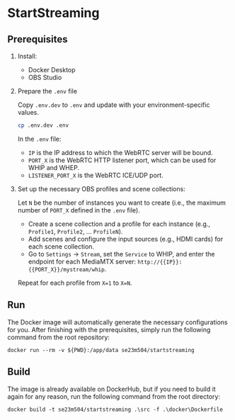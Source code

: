 # StartStreaming

## Prerequisites

1. Install:

    - Docker Desktop
    - OBS Studio

2. Prepare the `.env` file

    Copy `.env.dev` to `.env` and update with your environment-specific values.

    ```bash
    cp .env.dev .env
    ```

    In the `.env` file:

    - `IP` is the IP address to which the WebRTC server will be bound.
    - `PORT_X` is the WebRTC HTTP listener port, which can be used for WHIP and WHEP.
    - `LISTENER_PORT_X` is the WebRTC ICE/UDP port.

3. Set up the necessary OBS profiles and scene collections:

    Let `N` be the number of instances you want to create (i.e., the maximum number of `PORT_X` defined in the `.env` file).

    - Create a scene collection and a profile for each instance (e.g., `Profile1`, `Profile2`, ... `ProfileN`).
    - Add scenes and configure the input sources (e.g., HDMI cards) for each scene collection.
    - Go to `Settings` -> `Stream`, set the `Service` to WHIP, and enter the endpoint for each MediaMTX server: `http://{{IP}}:{{PORT_X}}/mystream/whip`.

    Repeat for each profile from `X=1` to `X=N`.

## Run

The Docker image will automatically generate the necessary configurations for you. After finishing with the prerequisites, simply run the following command from the root repository:

```
docker run --rm -v ${PWD}:/app/data se23m504/startstreaming
```

## Build

The image is already available on DockerHub, but if you need to build it again for any reason, run the following command from the root directory:

```
docker build -t se23m504/startstreaming .\src -f .\docker\Dockerfile
```
